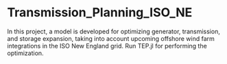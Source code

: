 # Transmission_Planning_ISO_NE
In this project, a model is developed for optimizing generator, transmission, and storage expansion, taking into account upcoming offshore wind farm integrations in the ISO New England grid. Run TEP.jl for performing the optimization.
